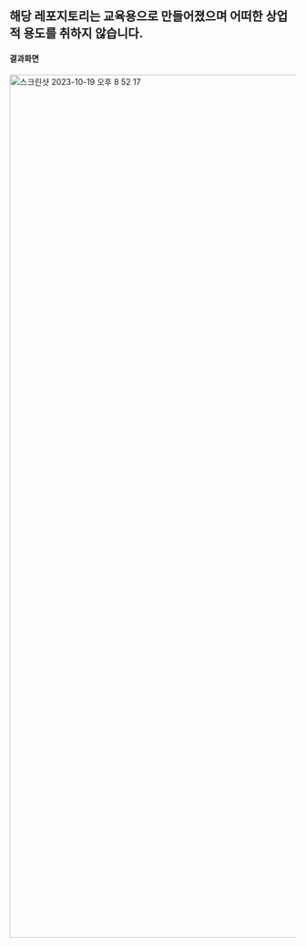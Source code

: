 ## 해당 레포지토리는 교육용으로 만들어졌으며 어떠한 상업적 용도를 취하지 않습니다.

#### 결과화면
<img width="1512" alt="스크린샷 2023-10-19 오후 8 52 17" src="https://github.com/Seungmok1/frontend-board-project/assets/103080705/683fafc2-637b-47b1-9b99-73a61430c70e">


